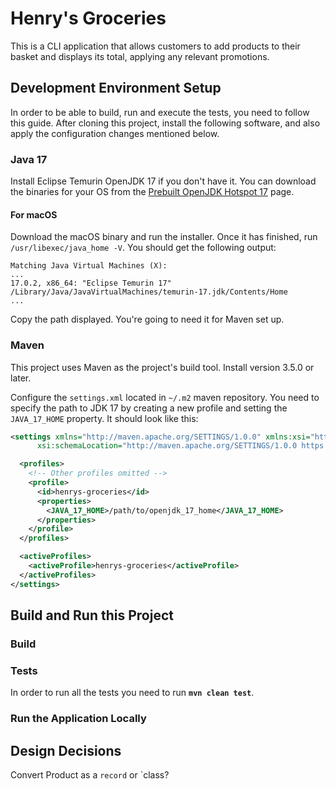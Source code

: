 # Henry's Groceries

This is a CLI application that allows customers to add products to their basket and displays its total, applying 
any relevant promotions.

## Development Environment Setup

In order to be able to build, run and execute the tests, you need to follow this guide. After cloning this project,
install the following software, and also apply the configuration changes mentioned below.

### Java 17

Install Eclipse Temurin OpenJDK 17 if you don't have it. You can download the
binaries for your OS from the [Prebuilt OpenJDK Hotspot 17](https://adoptium.net/?variant=openjdk17&jvmVariant=hotspot)
page.

#### For macOS

Download the macOS binary and run the installer. Once it has finished, run `/usr/libexec/java_home -V`.
You should get the following output:

```
Matching Java Virtual Machines (X):
...
17.0.2, x86_64:	"Eclipse Temurin 17"	/Library/Java/JavaVirtualMachines/temurin-17.jdk/Contents/Home
...
```

Copy the path displayed. You're going to need it for Maven set up.

### Maven

This project uses Maven as the project's build tool. Install version 3.5.0 or later.

Configure the `settings.xml` located in `~/.m2` maven repository. You need to specify the path to JDK 17 by creating a
new profile and setting the `JAVA_17_HOME` property. It should look like this:

```xml
<settings xmlns="http://maven.apache.org/SETTINGS/1.0.0" xmlns:xsi="http://www.w3.org/2001/XMLSchema-instance"
      xsi:schemaLocation="http://maven.apache.org/SETTINGS/1.0.0 https://maven.apache.org/xsd/settings-1.0.0.xsd">

  <profiles>
    <!-- Other profiles omitted -->  
    <profile>
      <id>henrys-groceries</id>
      <properties>
        <JAVA_17_HOME>/path/to/openjdk_17_home</JAVA_17_HOME>
      </properties>
    </profile>
  </profiles>

  <activeProfiles>
    <activeProfile>henrys-groceries</activeProfile>
  </activeProfiles>
</settings>
```

## Build and Run this Project


### Build


### Tests

In order to run all the tests you need to run **`mvn clean test`**.

### Run the Application Locally

## Design Decisions

Convert Product as a `record` or `class?  